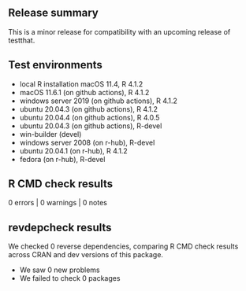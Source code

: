 ## Release summary

This is a minor release for compatibility with an upcoming release of testthat.

## Test environments
* local R installation macOS 11.4, R 4.1.2
* macOS 11.6.1 (on github actions), R 4.1.2
* windows server 2019 (on github actions), R 4.1.2
* ubuntu 20.04.3 (on github actions), R 4.1.2
* ubuntu 20.04.4 (on github actions), R 4.0.5
* ubuntu 20.04.3 (on github actions), R-devel
* win-builder (devel)
* windows server 2008 (on r-hub), R-devel
* ubuntu 20.04.1 (on r-hub), R 4.1.2
* fedora (on r-hub), R-devel

## R CMD check results

0 errors | 0 warnings | 0 notes

## revdepcheck results

We checked 0 reverse dependencies, comparing R CMD check results across CRAN and dev versions of this package.

 * We saw 0 new problems
 * We failed to check 0 packages
